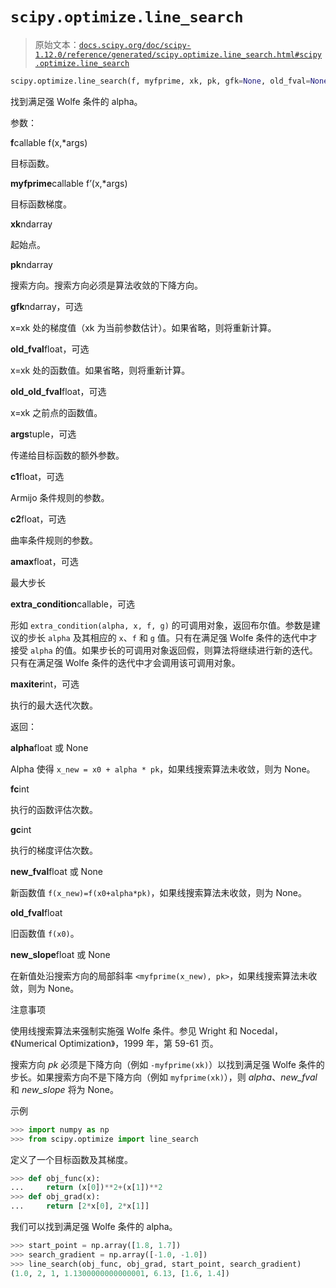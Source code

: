 # `scipy.optimize.line_search`

> 原始文本：[`docs.scipy.org/doc/scipy-1.12.0/reference/generated/scipy.optimize.line_search.html#scipy.optimize.line_search`](https://docs.scipy.org/doc/scipy-1.12.0/reference/generated/scipy.optimize.line_search.html#scipy.optimize.line_search)

```py
scipy.optimize.line_search(f, myfprime, xk, pk, gfk=None, old_fval=None, old_old_fval=None, args=(), c1=0.0001, c2=0.9, amax=None, extra_condition=None, maxiter=10)
```

找到满足强 Wolfe 条件的 alpha。

参数：

**f**callable f(x,*args)

目标函数。

**myfprime**callable f’(x,*args)

目标函数梯度。

**xk**ndarray

起始点。

**pk**ndarray

搜索方向。搜索方向必须是算法收敛的下降方向。

**gfk**ndarray，可选

x=xk 处的梯度值（xk 为当前参数估计）。如果省略，则将重新计算。

**old_fval**float，可选

x=xk 处的函数值。如果省略，则将重新计算。

**old_old_fval**float，可选

x=xk 之前点的函数值。

**args**tuple，可选

传递给目标函数的额外参数。

**c1**float，可选

Armijo 条件规则的参数。

**c2**float，可选

曲率条件规则的参数。

**amax**float，可选

最大步长

**extra_condition**callable，可选

形如 `extra_condition(alpha, x, f, g)` 的可调用对象，返回布尔值。参数是建议的步长 `alpha` 及其相应的 `x`、`f` 和 `g` 值。只有在满足强 Wolfe 条件的迭代中才接受 `alpha` 的值。如果步长的可调用对象返回假，则算法将继续进行新的迭代。只有在满足强 Wolfe 条件的迭代中才会调用该可调用对象。

**maxiter**int，可选

执行的最大迭代次数。

返回：

**alpha**float 或 None

Alpha 使得 `x_new = x0 + alpha * pk`，如果线搜索算法未收敛，则为 None。

**fc**int

执行的函数评估次数。

**gc**int

执行的梯度评估次数。

**new_fval**float 或 None

新函数值 `f(x_new)=f(x0+alpha*pk)`，如果线搜索算法未收敛，则为 None。

**old_fval**float

旧函数值 `f(x0)`。

**new_slope**float 或 None

在新值处沿搜索方向的局部斜率 `<myfprime(x_new), pk>`，如果线搜索算法未收敛，则为 None。

注意事项

使用线搜索算法来强制实施强 Wolfe 条件。参见 Wright 和 Nocedal，《Numerical Optimization》，1999 年，第 59-61 页。

搜索方向 *pk* 必须是下降方向（例如 `-myfprime(xk)`）以找到满足强 Wolfe 条件的步长。如果搜索方向不是下降方向（例如 `myfprime(xk)`），则 *alpha*、*new_fval* 和 *new_slope* 将为 None。

示例

```py
>>> import numpy as np
>>> from scipy.optimize import line_search 
```

定义了一个目标函数及其梯度。

```py
>>> def obj_func(x):
...     return (x[0])**2+(x[1])**2
>>> def obj_grad(x):
...     return [2*x[0], 2*x[1]] 
```

我们可以找到满足强 Wolfe 条件的 alpha。

```py
>>> start_point = np.array([1.8, 1.7])
>>> search_gradient = np.array([-1.0, -1.0])
>>> line_search(obj_func, obj_grad, start_point, search_gradient)
(1.0, 2, 1, 1.1300000000000001, 6.13, [1.6, 1.4]) 
```
